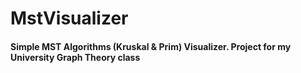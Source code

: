 # MstVisualizer
#### Simple MST Algorithms (Kruskal & Prim) Visualizer. Project for my University Graph Theory class
